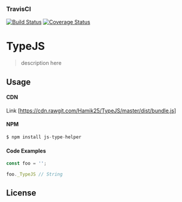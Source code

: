 ### TravisCI
[![Build Status](https://travis-ci.org/Hamik25/TypeJS.svg?branch=master)](https://travis-ci.org/Hamik25/TypeJS)
[![Coverage Status](https://coveralls.io/repos/github/Hamik25/TypeJS/badge.svg)](https://coveralls.io/github/Hamik25/TypeJS)

# TypeJS

> description here

## Usage

#### CDN
Link  [https://cdn.rawgit.com/Hamik25/TypeJS/master/dist/bundle.js]

#### NPM
```js
$ npm install js-type-helper
```

#### Code Examples
```js
const foo = '';

foo._TypeJS // String
```

## License

